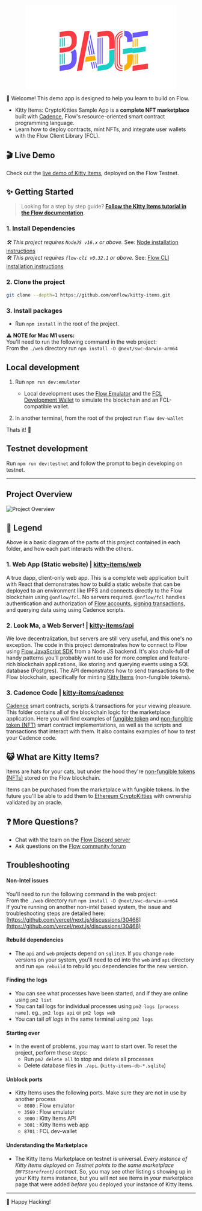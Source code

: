 <p align="center">
    <a >
        <img width="400" src="OnlyBadge-README.png" />
    </a>
</p>

👋 Welcome! This demo app is designed to help you learn to build on Flow.

- Kitty Items: CryptoKitties Sample App is a **complete NFT marketplace** built with [Cadence](https://docs.onflow.org/cadence), Flow's resource-oriented smart contract programming language.
- Learn how to deploy contracts, mint NFTs, and integrate user wallets with the Flow Client Library (FCL).

## 🎬 Live Demo

Check out the [live demo of Kitty Items](https://kitty-items.onflow.org/),
deployed on the Flow Testnet.

## ✨ Getting Started

> Looking for a step by step guide? [**Follow the Kitty Items tutorial in the Flow documentation**](https://docs.onflow.org/kitty-items/install/).

### 1. Install Dependencies

_🛠 This project requires `NodeJS v16.x` or above._ See: [Node installation instructions](https://nodejs.org/en/) <br/>
_🛠 This project requires `flow-cli v0.32.1` or above._ See: [Flow CLI installation instructions](https://docs.onflow.org/flow-cli)

### 2. Clone the project

```sh
git clone --depth=1 https://github.com/onflow/kitty-items.git
```

### 3. Install packages

- Run `npm install` in the root of the project.

⚠️ **NOTE for Mac M1 users:** <br/>
You'll need to run the following command in the web project: <br/>
From the `./web` directory run `npm install -D @next/swc-darwin-arm64`

## Local development

1.  Run `npm run dev:emulator`

    - Local development uses the [Flow Emulator](https://docs.onflow.org/emulator/) and the [FCL Development Wallet](https://github.com/onflow/fcl-dev-wallet) to simulate the blockchain and an FCL-compatible wallet.

2.  In another terminal, from the root of the project run `flow dev-wallet`

Thats it! 🏁

## Testnet development

Run `npm run dev:testnet` and follow the prompt to begin developing on testnet.

---

## Project Overview

![Project Overview](kitty-items-diagram.png)

## 🔎 Legend

Above is a basic diagram of the parts of this project contained in each folder, and how each part interacts with the others.

### 1. Web App (Static website) | [kitty-items/web](https://github.com/onflow/kitty-items/tree/master/web)

A true dapp, client-only web app. This is a complete web application built with React that demonstrates how to build a static website that can be deployed to an environment like IPFS and connects directly to the Flow blockchain using `@onflow/fcl`. No servers required. `@onflow/fcl` handles authentication and authorization of [Flow accounts](https://docs.onflow.org/concepts/accounts-and-keys/), [signing transactions](https://docs.onflow.org/concepts/transaction-signing/), and querying data using using Cadence scripts.

### 2. Look Ma, a Web Server! | [kitty-items/api](https://github.com/onflow/kitty-items/tree/master/api)

We love decentralization, but servers are still very useful, and this one's no exception. The code in this project demonstrates how to connect to Flow using [Flow JavaScript SDK](https://github.com/onflow/flow-js-sdk) from a Node JS backend. It's also chalk-full of handy patterns you'll probably want to use for more complex and feature-rich blockchain applications, like storing and querying events using a SQL database (Postgres). The API demonstrates how to send transactions to the Flow blockchain, specifically for minting [Kitty Items](https://github.com/onflow/kitty-items/blob/master/cadence/contracts/KittyItems.cdc) (non-fungible tokens).

### 3. Cadence Code | [kitty-items/cadence](https://github.com/onflow/kitty-items/tree/master/cadence)

[Cadence](https://docs.onflow.org/cadence) smart contracts, scripts & transactions for your viewing pleasure. This folder contains all of the blockchain logic for the marketplace application. Here you will find examples of [fungible token](https://github.com/onflow/flow-ft) and [non-fungible token (NFT)](https://github.com/onflow/flow-nft) smart contract implementations, as well as the scripts and transactions that interact with them. It also contains examples of how to _test_ your Cadence code.

## 😺 What are Kitty Items?

Items are hats for your cats, but under the hood they're [non-fungible tokens (NFTs)](https://github.com/onflow/flow-nft) stored on the Flow blockchain.

Items can be purchased from the marketplace with fungible tokens.
In the future you'll be able to add them to [Ethereum CryptoKitties](https://www.cryptokitties.co/) with ownership validated by an oracle.

## ❓ More Questions?

- Chat with the team on the [Flow Discord server](https://discord.gg/xUdZxs82Rz)
- Ask questions on the [Flow community forum](https://forum.onflow.org/t/kitty-items-marketplace-demo-dapp/759/5)

## Troubleshooting

#### Non-Intel issues <br/>

You'll need to run the following command in the web project: <br/>
From the `./web` directory run `npm install -D @next/swc-darwin-arm64` <br/>
If you're running on another non-intel based system, the issue and troubleshooting steps are detailed here: [https://github.com/vercel/next.js/discussions/30468](https://github.com/vercel/next.js/discussions/30468)

#### Rebuild dependencies

- The `api` and `web` projects depend on `sqlite3`. If you change `node` versions on your system, you'll need to cd into the `web` and `api` directory and run `npm rebuild` to rebuild you dependencies for the new version.

#### Finding the logs

- You can see what processes have been started, and if they are online using `pm2 list`
- You can tail logs for individual processes using `pm2 logs [process name]`. eg., `pm2 logs api` or `pm2 logs web`
- You can tail _all logs_ in the same terminal using `pm2 logs`

#### Starting over

- In the event of problems, you may want to start over. To reset the project, perform these steps:
  - Run `pm2 delete all` to stop and delete all processes
  - Delete database files in `./api`. (`kitty-items-db-*.sqlite`)

#### Unblock ports

- Kitty Items uses the following ports. Make sure they are not in use by another process
  - `8080` : Flow emulator
  - `3569` : Flow emulator
  - `3000` : Kitty Items API
  - `3001` : Kitty Items web app
  - `8701` : FCL dev-wallet

#### Understanding the Marketplace

- The Kitty Items Marketplace on testnet is universal. _Every instance of Kitty Items deployed on Testnet points to the same marketplace (`NFTStorefront`) contract_. So, you may see other listing s showing up in your Kitty items instance, but you will not see items in _your_ marketplace page that were added _before_ you deployed your instance of Kitty Items.

---

🚀 Happy Hacking!
